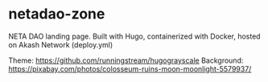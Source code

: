 # netadao-zone

NETA DAO landing page. Built with Hugo, containerized with Docker, hosted on Akash Network (deploy.yml)

Theme: https://github.com/runningstream/hugograyscale
Background: https://pixabay.com/photos/colosseum-ruins-moon-moonlight-5579937/
